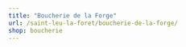 ```yaml
---
title: "Boucherie de la Forge"
url: /saint-leu-la-foret/boucherie-de-la-forge/
shop: boucherie
---
```

